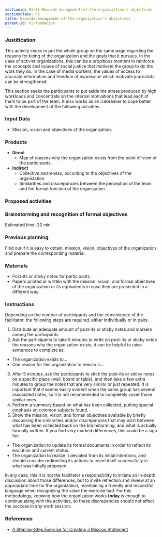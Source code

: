 ```yaml
---
sectionid: 01-01-Records-management-of-the-organization's objectives
sectionclass: h2
title: Records-management-of-the-organization's objectives
parent-id: 01-fundacion
---
```


### Justification
This activity seeks to put the whole group on the same page regarding the reasons for being of the organization and the goals that it pursues. In the case of activist organizations, this can be a propitious moment to reinforce the concepts and values of social justice that motivate the group to do the work they do. In the case of media workers, the values of access to accurate information and freedom of expression which motivate journalists can be strengthened.

This section seeks the participants to put aside the stress produced by high workloads and concentrate on the internal motivations that lead each of them to be part of the team. It also works as an icebreaker to cope better with the development of the following activities.

### Input Data
* Mission, vision and objectives of the organization.

### Products
* **Direct**
  * Map of reasons why the organization exists from the point of view of the participants.
* **Indirect**
  * Collective awareness, according to the objectives of the organization.
  * Similarities and discrepancies between the perception of the team and the formal function of the organization.

### Proposed activities

### Brainstorming and recognition of formal objectives

Estimated time: 20 min

### Previous planning
Find out if it is easy to obtain, mission, vision, objectives of the organization and prepare the corresponding material.

### Materials
* Post-its or sticky notes for participants.
* Papers printed or written with the mission, vision, and formal objectives of the organization or its equivalents in case they are presented in a different way.

### Instructions
Depending on the number of participants and the convenience of the facilitator, the following steps are required, either individually or in pairs.
1. Distribute an adequate amount of post-its or sticky notes and markers among the participants.
2. Ask the participants to take 5 minutes to write on post-its or sticky notes the reasons why the organization exists, it can be helpful to raise sentences to complete as:
  * The organization exists to...
  * One reason for this organization to remain is...
3. After 5 minutes, ask the participants to stick the post-its or sticky notes on a specific place (wall, board or table), and then take a few extra minutes to group the notes that are very similar or just repeated. It is important that it seems easily evident when the same group has several associated notes, so it is not recommended to completely cover those similar ones.
4. Perform a summary based on what has been collected, putting special emphasis on common subjects found.
5. Show the mission, vision, and formal objectives available by briefly discussing the similarities and/or discrepancies that may exist between what has been collected back on the brainstorming, and what is actually formally written. If you find very marked differences, this could be a sign for:
  * The organization to update its formal documents in order to reflect its evolution and current status.
  * The organization to realize it deviated from its initial intentions, and should consider redirecting its actions to insert itself successfully in what was initially proposed.

  In any case, this it is not  the facilitator's responsibility to initiate an in-depth discussion about those differences, but to invite reflection and review at an appropriate time for the organization, maintaining a friendly and respectful language when recognizing the value the exercise had. For this methodology, knowing how the organization works **today** is enough to continue along with the activities, so these discrepancies should not affect the success in any work session.

### References
* [A Step-by-Step Exercise for
Creating a Mission Statement](http://www.jeffersonawards.org/wp-content/uploads/2016/10/Mission-Statement-Exercise.pdf)

